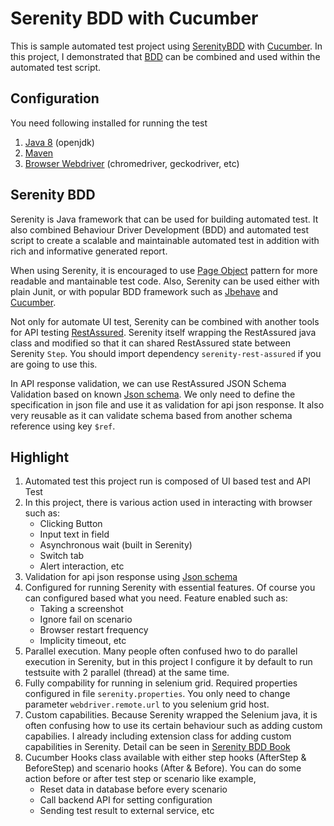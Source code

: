 # Serenity BDD with Cucumber
This is sample automated test project using [SerenityBDD](http://www.serenity-bdd.info/) with [Cucumber](https://cucumber.io/). In this project, I demonstrated that [BDD](https://en.wikipedia.org/wiki/Behavior-driven_development) can be combined and used within the automated test script.

## Configuration
You need following installed for running the test
1. [Java 8](https://www.oracle.com/technetwork/java/javase/downloads/jdk8-downloads-2133151.html) (openjdk)
2. [Maven](https://maven.apache.org/)
3. [Browser Webdriver](https://selenium.dev/downloads/) (chromedriver, geckodriver, etc)

## Serenity BDD
Serenity is Java framework that can be used for building automated test. It also combined Behaviour Driver Development (BDD)
and automated test script to create a scalable and maintainable automated test in addition with rich and informative generated report.

When using Serenity, it is encouraged to use [Page Object](https://martinfowler.com/bliki/PageObject.html) pattern 
for more readable and mantainable test code. Also, Serenity can be used either with plain Junit, or with popular BDD framework such as [Jbehave](https://jbehave.org/) and [Cucumber](https://cucumber.io/).

Not only for automate UI test, Serenity can be combined with another tools for API testing [RestAssured](http://rest-assured.io/).
Serenity itself wrapping the RestAssured java class and modified so that it can shared RestAssured state between Serenity `Step`.
You should import dependency `serenity-rest-assured` if you are going to use this.

In API response validation, we can use RestAssured JSON Schema Validation based on known [Json schema](http://json-schema.org/). 
We only need to define the specification in json file and use it as validation for api json response. 
It also very reusable as it can validate schema based from another schema reference using key `$ref`.

## Highlight
1. Automated test this project run is composed of UI based test and API Test
2. In this project, there is various action used in interacting with browser such as:
   - Clicking Button
   - Input text in field
   - Asynchronous wait (built in Serenity)
   - Switch tab
   - Alert interaction, etc
3. Validation for api json response using [Json schema](http://json-schema.org/)
3. Configured for running Serenity with essential features. Of course you can configured based what you need.
   Feature enabled such as: 
   - Taking a screenshot
   - Ignore fail on scenario 
   - Browser restart frequency
   - Implicity timeout, etc
4. Parallel execution. Many people often confused hwo to do parallel execution in Serenity, but in this 
   project I configure it by default to run testsuite with 2 parallel (thread) at the same time.
5. Fully compability for running in selenium grid. Required properties configured in file `serenity.properties`.
   You only need to change parameter `webdriver.remote.url` to you selenium grid host.
6. Custom capabilities. Because Serenity wrapped the Selenium java, 
   it is often confusing how to use its certain behaviour such as adding custom capabilies. 
   I already including extension class for adding custom capabilities in Serenity. Detail can be seen in [Serenity BDD Book](https://serenity-bdd.github.io/theserenitybook/latest/index.html)
7. Cucumber Hooks class available with either step hooks (AfterStep & BeforeStep) and scenario hooks (After & Before).
   You can do some action before or after test step or scenario like example, 
   - Reset data in database before every scenario 
   - Call backend API for setting configuration
   - Sending test result to external service, etc

